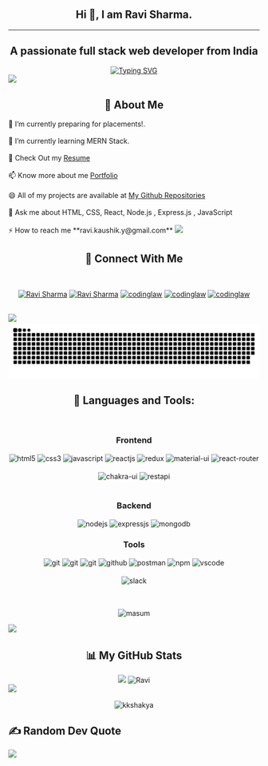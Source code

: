 <div>
<h2 align="center">
Hi 👋, I am Ravi Sharma. 
</h2>
<hr>
<h2 align="center">
A passionate full stack web developer from India
</h2>
<div align="center">
<a href="https://git.io/typing-svg"><img src="https://readme-typing-svg.demolab.com?font=Fira+Code&pause=1000&width=435&lines=Hi!+My+self+Ravi+Sharma.;I+am+a+Full-stack+Web+developer.;Interested+with+working+with+Team.;Curious+to+learn+new+things+!" alt="Typing SVG" /></a>
</div>
<img src='https://raw.githubusercontent.com/andreasbm/readme/master/assets/lines/colored.png' />    
<div>
<h2 align="center">💫  About Me </h2>
 🔭 I’m currently preparing for placements!. <br><br>
 🌱 I’m currently learning MERN Stack.<br><br>
 <!-- 👯 I’m looking to collaborate on ...<br><br> -->
 🤔 Check Out my <a href="https://drive.google.com/file/d/1VkGzotDBg9Qxjg6y4sVN58YcDNxE0zYV/view?usp=sharing">Resume</a><br><br>
 📫  Know more about me <a href="https://ravi80595.github.io/">Portfolio</a><br><br>
 😄 All of my projects are available at
<a href="https://github.com/Ravi80595">My Github Repositories</a><br><br>
 💬 Ask me about HTML, CSS, React, Node.js , Express.js , JavaScript<br><br>
 ⚡ How to reach me **ravi.kaushik.y@gmail.com**
<img src='https://raw.githubusercontent.com/andreasbm/readme/master/assets/lines/colored.png' /> 
<h2 align="center">📱 Connect With Me </h2>
<br />
<p align="center">
 <a href="https://ravi80595.github.io/" target="_blank"><img align="center" src="https://raw.githubusercontent.com/rahuldkjain/github-profile-readme-generator/master/src/images/icons/Social/linked-in-alt.svg" alt="Ravi Sharma" height="30" width="40" /></a>
<a href="https://www.linkedin.com/in/ravi-sharma-399572219/" target="_blank"><img align="center" src="https://raw.githubusercontent.com/rahuldkjain/github-profile-readme-generator/master/src/images/icons/Social/linked-in-alt.svg" alt="Ravi Sharma" height="30" width="40" /></a>
<a href="https://leetcode.com/RaviSharma80595/" target="_blank"><img align="center" src="https://raw.githubusercontent.com/rahuldkjain/github-profile-readme-generator/master/src/images/icons/Social/leet-code.svg" alt="codinglaw" height="30" width="40" /></a>
<a href="https://www.instagram.com/ravi.haryanvi/" target="_blank"><img align="center" src="https://raw.githubusercontent.com/rahuldkjain/github-profile-readme-generator/master/src/images/icons/Social/instagram.svg" alt="codinglaw" height="30" width="40" /></a>
<a href="https://twitter.com/Ravi11967071" target="_blank"><img align="center" src="https://raw.githubusercontent.com/rahuldkjain/github-profile-readme-generator/master/src/images/icons/Social/twitter.svg" alt="codinglaw" height="30" width="40" /></a>
</p>
<br />
<img src='https://raw.githubusercontent.com/andreasbm/readme/master/assets/lines/colored.png' /> 
<div align="center">
  <a href="https://1999azzar.github.io/1999AZZAR/">
  <img  src="https://github.com/1999AZZAR/1999AZZAR/blob/main/resources/img/grid-snake.svg"
       alt="snake" /></a>
</div>
<h2 align="center">🚀 Languages and Tools: </h2>
<br/>
 <div align="center"><h3 align="center">Frontend</h3>
<img src="https://img.shields.io/badge/html5-%23E34F26.svg?style=for-the-badge&logo=html5&logoColor=white" align="center" alt="html5">
<img src = "https://img.shields.io/badge/css3-%231572B6.svg?style=for-the-badge&logo=css3&logoColor=white" align="center" alt="css3">
<img src ="https://img.shields.io/badge/javascript-%23323330.svg?style=for-the-badge&logo=javascript&logoColor=%23F7DF1E" align="center" alt="javascript">
<img src="https://img.shields.io/badge/React-20232A?style=for-the-badge&logo=react&logoColor=61DAFB"  align="center" alt="reactjs" />
<img src="https://img.shields.io/badge/Redux-593D88?style=for-the-badge&logo=redux&logoColor=white"  align="center" alt="redux" />
<img src="https://img.shields.io/badge/Material%20UI-007FFF?style=for-the-badge&logo=mui&logoColor=white"  align="center" alt="material-ui"/>
 <img src="https://img.shields.io/badge/React_Router-CA4245?style=for-the-badge&logo=react-router&logoColor=white"  align="center" alt="react-router" />
<br/>
<br/>
  <img src = "https://img.shields.io/badge/chakra ui-%234ED1C5.svg?style=for-the-badge&logo=chakraui&logoColor=white" align="center" alt="chakra-ui"/>
  <img src="https://img.shields.io/badge/rest api-%23000000.svg?style=for-the-badge&logo=flask&logoColor=white" align="center" alt="restapi"/>
</div>
 <br/>
  <div align="center"><h3 align="center">Backend</h3> 
<img src="https://img.shields.io/badge/Node.js-339933?style=for-the-badge&logo=nodedotjs&logoColor=white" align="center" alt="nodejs" />
<img src="https://img.shields.io/badge/Express.js-000000?style=for-the-badge&logo=express&logoColor=white" align="center" alt="expressjs"/>
<img src="https://img.shields.io/badge/MongoDB-4EA94B?style=for-the-badge&logo=mongodb&logoColor=white" align="center" alt="mongodb"/>
 </div>
 <div align="center"><h3 align="center">Tools</h3> 
   <img src="https://img.shields.io/badge/heroku-%23430098.svg?style=for-the-badge&logo=heroku&logoColor=white" align="center" alt="git"/>
   <img src="https://img.shields.io/badge/netlify-%23000000.svg?style=for-the-badge&logo=netlify&logoColor=#00C7B7" align="center" alt="git"/>
   <img src="https://img.shields.io/badge/vercel-%23000000.svg?style=for-the-badge&logo=vercel&logoColor=whit" align="center" alt="git"/>
<img src="https://img.shields.io/badge/GitHub-100000?style=for-the-badge&logo=github&logoColor=white"  align="center" alt="github"/>
<img src ="https://img.shields.io/badge/Postman-FF6C37?style=for-the-badge&logo=postman&logoColor=white" align="center" alt="postman">
<img src = "https://img.shields.io/badge/NPM-%23000000.svg?style=for-the-badge&logo=npm&logoColor=white" align="center" alt="npm">
   <img src="https://img.shields.io/badge/Visual%20Studio-5C2D91.svg?style=for-the-badge&logo=visual-studio&logoColor=white"  align="center" alt="vscode"/>
   <br/>
<br/>
   <img src="https://img.shields.io/badge/Slack-4A154B?style=for-the-badge&logo=slack&logoColor=white" align="center" alt="slack"/>
 </div>
</div>

<br/>
<br/>
<p align="center"> <img src="https://komarev.com/ghpvc/?username=masum-raja&label=Profile%20views&color=0e75b6&style=flat" alt="masum" /> </p>
<img src='https://raw.githubusercontent.com/andreasbm/readme/master/assets/lines/colored.png' /> 
<h2 align="center">📊 My GitHub Stats </h2>
<div align="center">
<img src="https://github-readme-stats.vercel.app/api?username=Ravi80595&theme=dark&show_icons=true">
<img src="https://streak-stats.demolab.com?user=Ravi80595&theme=github-dark" alt="Ravi" />
</div>
<img src='https://raw.githubusercontent.com/andreasbm/readme/master/assets/lines/colored.png' /> 
<p align="center"> <img src="https://github-profile-trophy.vercel.app/?username=Ravi80595&margin-w=15" alt="kkshakya" /> </p>
 <h2> ✍️ Random Dev Quote </h2>
 <img src='https://quotes-github-readme.vercel.app/api?type=horizontal&theme=radical'/> 
</div>


